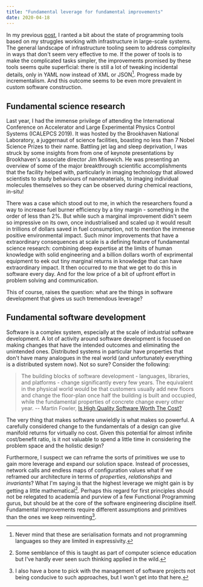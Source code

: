 ```yaml
---
title: "Fundamental leverage for fundamental improvements"
date: 2020-04-18
---
```


In my previous [post](/posts/02/the-right-details), I ranted a bit about the state of programming tools based on my struggles working with infrastructure in large-scale systems.
The general landscape of infrastructure tooling seem to address complexity in ways that don't seem very effective to me.
If the power of tools is to make the complicated tasks simpler, the improvements promised by these tools seems quite superficial: there is still a lot of tweaking incidental details, only in YAML now instead of XML or JSON[^serialisation].
Progress made by incrementalism. And this outcome seems to be even more prevalent in custom software construction.

## Fundamental science research

Last year, I had the immense privilege of attending the International Conference on Accelerator and Large Experimental Physics Control Systems (ICALEPCS 2019).
It was hosted by the Brookhaven National Laboratory, a juggernaut of science facilities, boasting no less than 7 Nobel Science Prizes to their name.
Battling jet lag and sleep deprivation, I was struck by some insights from from one of keynote presentations by Brookhaven's associate director Jim Misewich. 
He was presenting an overview of some of the major breakthrough scientific accomplishments that the facility helped with, particularly in imaging technology that allowed scientists to study behaviours of nanomaterials, to imaging individual molecules themselves so they can be observed _during_ chemical reactions, in-situ!

There was a case which stood out to me, in which the researchers found a way to increase fuel burner efficiency by a tiny margin - something in the order of less than 2%.
But while such a marginal improvement didn't seem so impressive on its own, once industrialised and scaled up it would result in trillions of dollars saved in fuel consumption, not to mention the immense positive environmental impact.
Such minor improvements that have a extraordinary consequences at scale is a defining feature of fundamental science research: combining deep expertise at the limits of human knowledge with solid engineering and a billion dollars worth of exprimental equipment to eek out tiny marginal returns in knowledge that can have extraordinary impact.
It then occurred to me that we get to do this in software every day.
And for the low price of a bit of upfront effort in problem solving and communication.

This of course, raises the question: what are the things in software development that gives us such tremendous leverage?

## Fundamental software development

Software is a complex system, especially at the scale of industrial software development.
A lot of activity around software development is focused on making changes that have the intended outcomes and eliminating the unintended ones.
Distributed systems in particular have properties that don't have many analogues in the real world (and unfortunately everything is a distributed system now).
Not so sure? Consider the following:

> The building blocks of software development - languages, libraries, and platforms - change significantly every few years. The equivalent in the physical world would be that customers usually add new floors and change the floor-plan once half the building is built and occupied, while the fundamental properties of concrete change every other year.
<label>-- Martin Fowler, [Is High Quality Software Worth The Cost?](https://martinfowler.com/articles/is-quality-worth-cost.html)</label>

The very thing that makes software unwieldly is what makes so powerful.
A carefully considered change to the fundamentals of a design can give manifold returns for virtually no cost.
Given this potential for almost infinite cost/benefit ratio, is it not valuable to spend a little time in considering the problem space and the holistic design?

Furthermore, I suspect we can reframe the sorts of primitives we use to gain more leverage and expand our solution space.
Instead of processes, network calls and endless maps of configuration values what if we reframed our architecture in terms of _properties_, _relationships_ and _invariants_?
What I'm saying is that the highest leverage we might gain is by getting a little mathematical[^compsci].
Perhaps this regard for first principles should not be relegated to academia and purview of a few Functional Programming gurus, but should be at the core of the software engineering discipline itself.
Fundamental improvements require different assumptions and primitives than the ones we keep reinventing[^management].


[^serialisation]: Never mind that these are serialisation formats and not programming languages so they are limited in expressivity.
[^compsci]: Some semblance of this is taught as part of computer science education but I've hardly ever seen such thinking applied in the wild.
[^management]: I also have a bone to pick with the management of software projects not being conducive to such approaches, but I won't get into that here.

